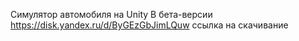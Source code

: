Симулятор автомобиля на Unity
В бета-версии
https://disk.yandex.ru/d/ByGEzGbJimLQuw ссылка на скачивание
